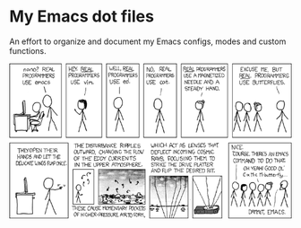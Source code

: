 # My Emacs dot files

An effort to organize and document my Emacs configs, modes and custom functions.

<div align="center">
	<img src="https://github.com/lgmoneda/dot-emacs/blob/master/images/real_programmers.png?raw=true"/>
</div>

